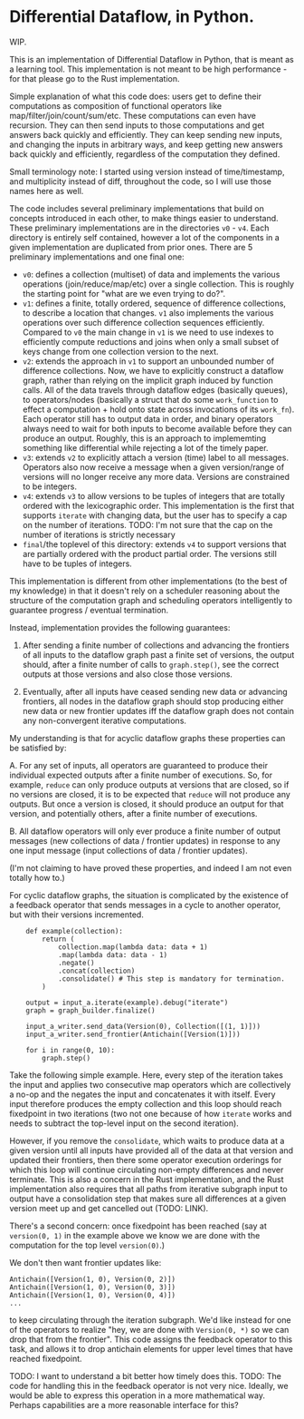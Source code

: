 # Differential Dataflow, in Python.

WIP. 

This is an implementation of Differential Dataflow in Python, that is meant as a learning
tool. This implementation is not meant to be high performance - for that please go to the
Rust implementation.

Simple explanation of what this code does: users get to define their computations as composition
of functional operators like map/filter/join/count/sum/etc. These computations can even have recursion.
They can then send inputs to those computations and get answers back quickly and efficiently. They can keep
sending new inputs, and changing the inputs in arbitrary ways, and keep getting new answers back quickly
and efficiently, regardless of the computation they defined.

Small terminology note: I started using version instead of time/timestamp, and multiplicity instead of diff, throughout
the code, so I will use those names here as well.

The code includes several preliminary implementations that build on concepts introduced in each other, to make things easier to understand. These preliminary implementations are in the directories `v0` - `v4`. Each directory is entirely self contained, however a lot of the components in a given implementation are duplicated from prior ones. There are 5 preliminary implementations and one final one:
  - `v0`: defines a collection (multiset) of data and implements the various operations (join/reduce/map/etc) over
  a single collection. This is roughly the starting point for "what are we even trying to do?".
  - `v1`: defines a finite, totally ordered, sequence of difference collections, to describe a location that changes. `v1` also
  implements the various operations over such difference collection sequences efficiently. Compared to `v0` the main change in `v1` is
  we need to use indexes to efficiently compute reductions and joins when only a small subset of keys change from one collection
  version to the next.
  - `v2`: extends the approach in `v1` to support an unbounded number of difference collections. Now, we have to explicitly construct a dataflow
  graph, rather than relying on the implicit graph induced by function calls. All of the data travels through dataflow edges (basically queues),
  to operators/nodes (basically a struct that do some `work_function` to effect a computation + hold onto state across invocations of its
  `work_fn`). Each operator still has to output data in order, and binary operators always need to wait for both inputs to become available before they can produce an output. Roughly, this is an approach to implememting something like differential while rejecting a lot of the timely paper.
  - `v3`: extends `v2` to explicitly attach a version (time) label to all messages. Operators also now receive a message when a given version/range of versions will no longer receive any more data. Versions are constrained to be integers.
  - `v4`: extends `v3` to allow versions to be tuples of integers that are totally ordered with the lexicographic order. This implementation is the first that supports `iterate` with changing data, but the user has to specify a cap on the number of iterations.
  TODO: I'm not sure that the cap on the number of iterations is strictly necessary
  - `final`/the toplevel of this directory: extends `v4` to support versions that are partially ordered with the product partial order. The
  versions still have to be tuples of integers.

This implementation is different from other implementations (to the best of my knowledge) in that it doesn't
rely on a scheduler reasoning about the structure of the computation graph and scheduling operators intelligently
to guarantee progress / eventual termination.

Instead, implementation provides the following guarantees:

1. After sending a finite number of collections and advancing the frontiers of all inputs to the dataflow graph past a finite set of
versions, the output should, after a finite number of calls to `graph.step()`, see the correct outputs at those versions and also close
those versions.

2. Eventually, after all inputs have ceased sending new data or advancing frontiers, all nodes in the dataflow graph should stop producing
either new data or new frontier updates iff the dataflow graph does not contain any non-convergent iterative computations.

My understanding is that for acyclic dataflow graphs these properties can be satisfied by:

A. For any set of inputs, all operators are guaranteed to produce their individual expected outputs after a finite number of executions.
So, for example, `reduce` can only produce outputs at versions that are closed, so if no versions are closed, it is to be expected that `reduce`
will not produce any outputs. But once a version is closed, it should produce an output for that version, and potentially others, after a finite
number of executions.

B. All dataflow operators will only ever produce a finite number of output messages (new collections of data / frontier updates) in response
to any one input message (input collections of data / frontier updates).

(I'm not claiming to have proved these properties, and indeed I am not even totally how to.)

For cyclic dataflow graphs, the situation is complicated by the existence of a feedback operator that sends messages in a cycle
to another operator, but with their versions incremented.

```
    def example(collection):
        return (
            collection.map(lambda data: data + 1)
            .map(lambda data: data - 1)
            .negate()
            .concat(collection)
            .consolidate() # This step is mandatory for termination.
        )

    output = input_a.iterate(example).debug("iterate")
    graph = graph_builder.finalize()

    input_a_writer.send_data(Version(0), Collection([(1, 1)]))
    input_a_writer.send_frontier(Antichain([Version(1)]))

    for i in range(0, 10):
        graph.step()
```

Take the following simple example. Here, every step of the iteration takes the
input and applies two consecutive map operators which are collectively a no-op
and the negates the input and concatenates it with itself. Every input therefore
produces the empty collection and this loop should reach fixedpoint in two iterations (two not one because of how `iterate` works and needs to subtract the top-level input on the second iteration).

However, if you remove the `consolidate`, which waits to produce data at a given
version until all inputs have provided all of the data at that version and updated
their frontiers, then there some operator execution orderings for which this loop will continue circulating non-empty differences and never terminate. This is also
a concern in the Rust implementation, and the Rust implementation also requires that all paths from iterative subgraph input to output have a consolidation step
that makes sure all differences at a given version meet up and get cancelled out
(TODO: LINK).

There's a second concern: once fixedpoint has been reached (say at `version(0, 1)` in the example above we know we are done with the computation for the top level `version(0)`.)

We don't then want frontier updates like:

```
Antichain([Version(1, 0), Version(0, 2)])
Antichain([Version(1, 0), Version(0, 3)])
Antichain([Version(1, 0), Version(0, 4)])
...
```
to keep circulating through the iteration subgraph. We'd like instead for one of
the operators to realize "hey, we are done with `Version(0, *)` so we can drop
that from the frontier". This code assigns the feedback operator to this task,
and allows it to drop antichain elements for upper level times that have reached
fixedpoint.

TODO: I want to understand a bit better how timely does this.
TODO: The code for handling this in the feedback operator is not very nice. Ideally, we would be able to express this operation in a more mathematical way. Perhaps capabilities are a more reasonable interface for this?
